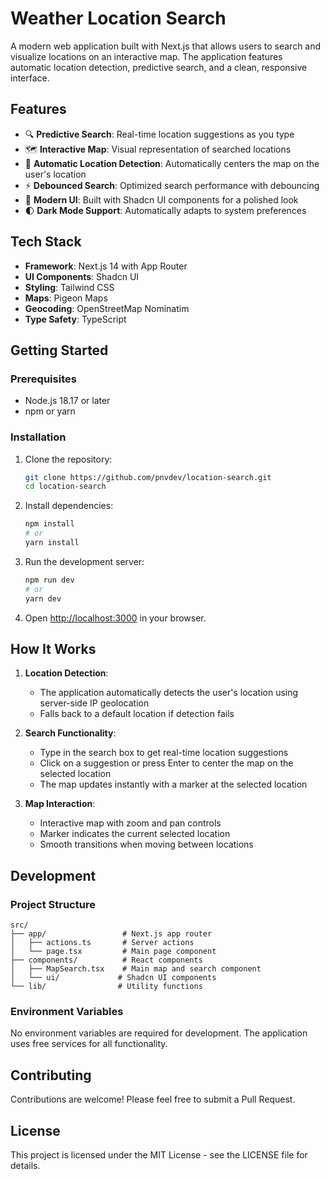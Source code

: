 # Weather Location Search

A modern web application built with Next.js that allows users to search and visualize locations on an interactive map. The application features automatic location detection, predictive search, and a clean, responsive interface.

## Features

- 🔍 **Predictive Search**: Real-time location suggestions as you type
- 🗺️ **Interactive Map**: Visual representation of searched locations
- 📍 **Automatic Location Detection**: Automatically centers the map on the user's location
- ⚡ **Debounced Search**: Optimized search performance with debouncing
- 🎨 **Modern UI**: Built with Shadcn UI components for a polished look
- 🌓 **Dark Mode Support**: Automatically adapts to system preferences

## Tech Stack

- **Framework**: Next.js 14 with App Router
- **UI Components**: Shadcn UI
- **Styling**: Tailwind CSS
- **Maps**: Pigeon Maps
- **Geocoding**: OpenStreetMap Nominatim
- **Type Safety**: TypeScript

## Getting Started

### Prerequisites

- Node.js 18.17 or later
- npm or yarn

### Installation

1. Clone the repository:

   ```bash
   git clone https://github.com/pnvdev/location-search.git
   cd location-search
   ```

2. Install dependencies:

   ```bash
   npm install
   # or
   yarn install
   ```

3. Run the development server:

   ```bash
   npm run dev
   # or
   yarn dev
   ```

4. Open [http://localhost:3000](http://localhost:3000) in your browser.

## How It Works

1. **Location Detection**:

   - The application automatically detects the user's location using server-side IP geolocation
   - Falls back to a default location if detection fails

2. **Search Functionality**:

   - Type in the search box to get real-time location suggestions
   - Click on a suggestion or press Enter to center the map on the selected location
   - The map updates instantly with a marker at the selected location

3. **Map Interaction**:
   - Interactive map with zoom and pan controls
   - Marker indicates the current selected location
   - Smooth transitions when moving between locations

## Development

### Project Structure

```
src/
├── app/                 # Next.js app router
│   ├── actions.ts       # Server actions
│   └── page.tsx         # Main page component
├── components/          # React components
│   ├── MapSearch.tsx    # Main map and search component
│   └── ui/             # Shadcn UI components
└── lib/                # Utility functions
```

### Environment Variables

No environment variables are required for development. The application uses free services for all functionality.

## Contributing

Contributions are welcome! Please feel free to submit a Pull Request.

## License

This project is licensed under the MIT License - see the LICENSE file for details.
